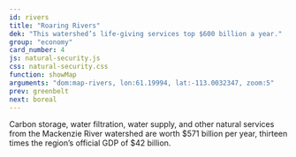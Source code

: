 ```yaml
---
id: rivers
title: "Roaring Rivers"
dek: "This watershed’s life-giving services top $600 billion a year."
group: "economy"
card_number: 4
js: natural-security.js
css: natural-security.css
function: showMap
arguments: "dom:map-rivers, lon:61.19994, lat:-113.0032347, zoom:5"
prev: greenbelt
next: boreal
---
```

<div class="map" id="map-rivers"></div>

Carbon storage, water filtration, water supply, and other natural services from the Mackenzie River watershed are worth $571 billion per year, thirteen times the region’s official GDP of $42 billion.
